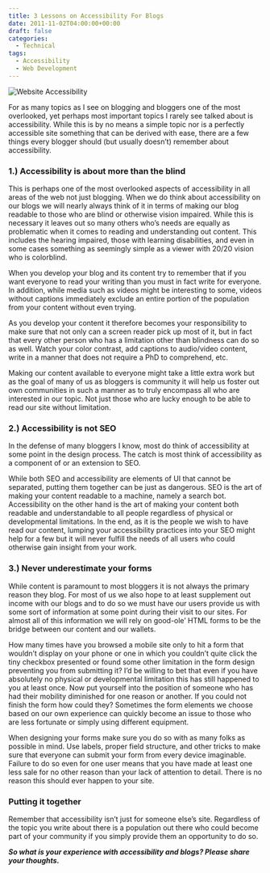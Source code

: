 ```yaml
---
title: 3 Lessons on Accessibility For Blogs
date: 2011-11-02T04:00:00+00:00
draft: false
categories:
  - Technical
tags:
  - Accessibility
  - Web Development
---
```


![Website Accessibility](/images/2011/11/Website-Accessibility-225x168-1.jpg)

For as many topics as I see on blogging and bloggers one of the most overlooked, yet perhaps most important topics I rarely see talked about is accessibility. While this is by no means a simple topic nor is a perfectly accessible site something that can be derived with ease, there are a few things every blogger should (but usually doesn’t) remember about accessibility.

### 1.) Accessibility is about more than the blind

This is perhaps one of the most overlooked aspects of accessibility in all areas of the web not just blogging. When we do think about accessibility on our blogs we will nearly always think of it in terms of making our blog readable to those who are blind or otherwise vision impaired. While this is necessary it leaves out so many others who’s needs are equally as problematic when it comes to reading and understanding out content. This includes the hearing impaired, those with learning disabilities, and even in some cases something as seemingly simple as a viewer with 20/20 vision who is colorblind.

When you develop your blog and its content try to remember that if you want everyone to read your writing than you must in fact write for everyone. In addition, while media such as videos might be interesting to some, videos without captions immediately exclude an entire portion of the population from your content without even trying.

As you develop your content it therefore becomes your responsibility to make sure that not only can a screen reader pick up most of it, but in fact that every other person who has a limitation other than blindness can do so as well. Watch your color contrast, add captions to audio/video content, write in a manner that does not require a PhD to comprehend, etc.

Making our content available to everyone might take a little extra work but as the goal of many of us as bloggers is community it will help us foster out own communities in such a manner as to truly encompass all who are interested in our topic. Not just those who are lucky enough to be able to read our site without limitation.

### 2.) Accessibility is not SEO

In the defense of many bloggers I know, most do think of accessibility at some point in the design process. The catch is most think of accessibility as a component of or an extension to SEO.

While both SEO and accessibility are elements of UI that cannot be separated, putting them together can be just as dangerous. SEO is the art of making your content readable to a machine, namely a search bot. Accessibility on the other hand is the art of making your content both readable and understandable to all people regardless of physical or developmental limitations. In the end, as it is the people we wish to have read our content, lumping your accessibility practices into your SEO might help for a few but it will never fulfill the needs of all users who could otherwise gain insight from your work.

### 3.) Never underestimate your forms

While content is paramount to most bloggers it is not always the primary reason they blog. For most of us we also hope to at least supplement out income with our blogs and to do so we must have our users provide us with some sort of information at some point during their visit to our sites. For almost all of this information we will rely on good-ole’ HTML forms to be the bridge between our content and our wallets.

How many times have you browsed a mobile site only to hit a form that wouldn’t display on your phone or one in which you couldn’t quite click the tiny checkbox presented or found some other limitation in the form design preventing you from submitting it? I’d be willing to bet that even if you have absolutely no physical or developmental limitation this has still happened to you at least once. Now put yourself into the position of someone who has had their mobility diminished for one reason or another. If you could not finish the form how could they? Sometimes the form elements we choose based on our own experience can quickly become an issue to those who are less fortunate or simply using different equipment.

When designing your forms make sure you do so with as many folks as possible in mind. Use labels, proper field structure, and other tricks to make sure that everyone can submit your form from every device imaginable. Failure to do so even for one user means that you have made at least one less sale for no other reason than your lack of attention to detail. There is no reason this should ever happen to your site.

### Putting it together

Remember that accessibility isn’t just for someone else’s site. Regardless of the topic you write about there is a population out there who could become part of your community if you simply provide them an opportunity to do so.

_**So what is your experience with accessibility and blogs? Please share your thoughts.**_